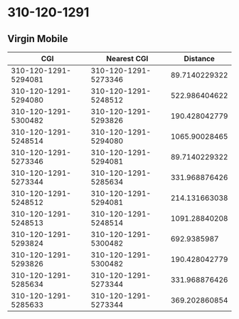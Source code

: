 # 310-120-1291
## Virgin Mobile


| CGI | Nearest CGI | Distance |
|-----|-------------|----------|
| 310-120-1291-5294081 | 310-120-1291-5273346 | 89.7140229322 |
| 310-120-1291-5294080 | 310-120-1291-5248512 | 522.986404622 |
| 310-120-1291-5300482 | 310-120-1291-5293826 | 190.428042779 |
| 310-120-1291-5248514 | 310-120-1291-5294080 | 1065.90028465 |
| 310-120-1291-5273346 | 310-120-1291-5294081 | 89.7140229322 |
| 310-120-1291-5273344 | 310-120-1291-5285634 | 331.968876426 |
| 310-120-1291-5248512 | 310-120-1291-5294081 | 214.131663038 |
| 310-120-1291-5248513 | 310-120-1291-5248514 | 1091.28840208 |
| 310-120-1291-5293824 | 310-120-1291-5300482 | 692.9385987 |
| 310-120-1291-5293826 | 310-120-1291-5300482 | 190.428042779 |
| 310-120-1291-5285634 | 310-120-1291-5273344 | 331.968876426 |
| 310-120-1291-5285633 | 310-120-1291-5273344 | 369.202860854 |
